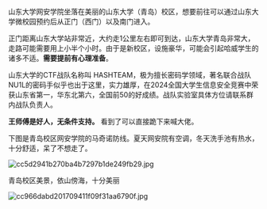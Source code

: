 山东大学网安学院坐落在美丽的山东大学（青岛）校区，想要前往可以通过山东大学微校园预约后从正门（西门）以及南门进入。

正门距离山东大学站非常近，大约走1公里左右即可到达，山东大学青岛非常大，走路可能需要用上小半个小时。由于是新校区，设施豪华，可能会引起哈威学生的诸多不适。**需要提前有心理准备**。

山东大学的CTF战队名称叫 HASHTEAM，极为擅长密码学领域，著名联合战队NU1L的密码手似乎也出于这里，实力雄厚，在2024全国大学生信息安全竞赛中荣获山东省第一，华东北第六，全国前50的好成绩。战队实验室具体方位请联系群内战队负责人。

**王师傅是好人，无条件支持。** 看到了可以直接跪下来喊大佬。

下图是青岛校区网安学院的马奇诺防线。夏天网安院有空调，冬天洗手池有热水，十分舒适，呆了不想走了。

![cc5d2941b270ba4b7297b1de249fb29.jpg](https://cdn.jsdelivr.net/gh/wandering-the-earth/blog-img//blog/202406032258063.jpg)


青岛校区美景，依山傍海，十分美丽

![cc966dabd201709411f09f31aa6790f.jpg](https://cdn.jsdelivr.net/gh/wandering-the-earth/blog-img//blog/202406032256999.jpg)
